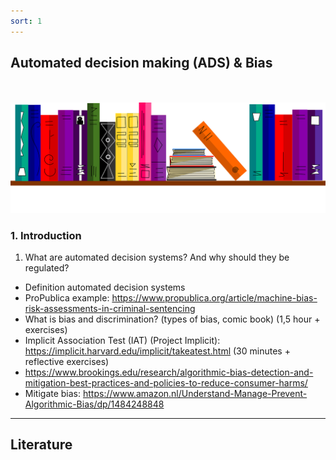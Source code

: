 ```yaml
---
sort: 1
---
```


## __Automated decision making (ADS) & Bias__
\
\
<img src="./images/books_banner.png" alt="Books banner" width="600"/>

### 1. Introduction

1. What are automated decision systems? And why should they be regulated?
- Definition automated decision systems
- ProPublica example: https://www.propublica.org/article/machine-bias-risk-assessments-in-criminal-sentencing
- What is bias and discrimination? (types of bias, comic book) (1,5 hour + exercises)
- Implicit Association Test (IAT) (Project Implicit): https://implicit.harvard.edu/implicit/takeatest.html (30 minutes + reflective exercises)
- https://www.brookings.edu/research/algorithmic-bias-detection-and-mitigation-best-practices-and-policies-to-reduce-consumer-harms/
- Mitigate bias: https://www.amazon.nl/Understand-Manage-Prevent-Algorithmic-Bias/dp/1484248848



***

## __Literature__
